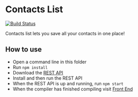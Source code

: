 # Contacts List

[![Build Status](https://travis-ci.org/joemccann/dillinger.svg?branch=master)](https://travis-ci.org/joemccann/dillinger)

Contacts list lets you save all your contacts in one place!


## How to use

  - Open a command line in this folder
  - Run ```npm install```
  - Download the [REST API](https://github.com/arbaz52/contacts-list-api)
  - Install and then run the REST API
  - When the REST API is up and running, run ```npm start```
  - When the compiler has finished compiling visit [Front End](http://localhost:3000)
